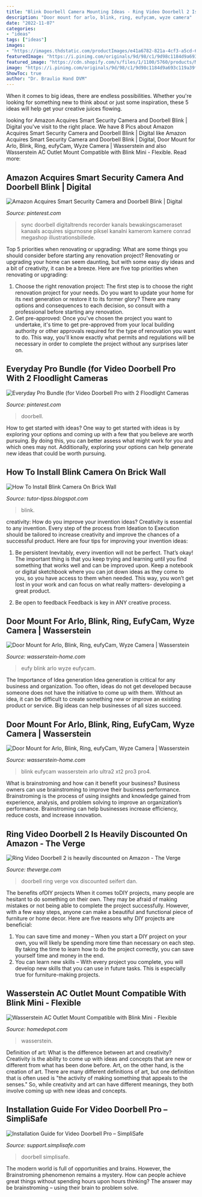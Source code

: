 ```yaml
---
title: "Blink Doorbell Camera Mounting Ideas - Ring Video Doorbell 2 Is Heavily Discounted On Amazon"
description: "Door mount for arlo, blink, ring, eufycam, wyze camera"
date: "2022-11-07"
categories:
- "ideas"
tags: ["ideas"]
images:
- "https://images.thdstatic.com/productImages/e41a6782-821a-4cf3-a5cd-628732c17264/svn/wasserstein-home-safety-accessories-blinkminiacmntwhtus-64_1000.jpg"
featuredImage: "https://i.pinimg.com/originals/9d/98/c1/9d98c1184d9a693c119a39ff6d226460.jpg"
featured_image: "https://cdn.shopify.com/s/files/1/1100/5760/products/MultiCompatibleDoorMntWhtUS_3_1400x1400.jpg?v=1608015422"
image: "https://i.pinimg.com/originals/9d/98/c1/9d98c1184d9a693c119a39ff6d226460.jpg"
ShowToc: true
author: "Dr. Braulio Hand DVM"
---
```



When it comes to big ideas, there are endless possibilities. Whether you're looking for something new to think about or just some inspiration, these 5 ideas will help get your creative juices flowing.

	

		
looking for Amazon Acquires Smart Security Camera and Doorbell Blink | Digital you've visit to the right place. We have 8 Pics about Amazon Acquires Smart Security Camera and Doorbell Blink | Digital like Amazon Acquires Smart Security Camera and Doorbell Blink | Digital, Door Mount for Arlo, Blink, Ring, eufyCam, Wyze Camera | Wasserstein and also Wasserstein AC Outlet Mount Compatible with Blink Mini - Flexible. Read more:
		
    
## Amazon Acquires Smart Security Camera And Doorbell Blink | Digital

<img loading=lazy src="https://i.pinimg.com/originals/bc/79/ca/bc79cac7776c8f15e4c88c282ab42b93.jpg" onerror="this.onerror=null;this.src='https://tse4.mm.bing.net/th?id=OIP.YhbJ4EsOCV5l0MIkn28wkAHaD4&amp;pid=15.1';" alt="Amazon Acquires Smart Security Camera and Doorbell Blink | Digital">

_Source: pinterest.com_

>sync doorbell digitaltrends recorder kanals bewakingscameraset kanaals acquires sigurnosne piksel kanalni kamerom kamere conrad megashop illustrationsbillede. 

	

Top 5 priorities when renovating or upgrading: What are some things you should consider before starting any renovation project?
Renovating or upgrading your home can seem daunting, but with some easy diy ideas and a bit of creativity, it can be a breeze. Here are five top priorities when renovating or upgrading: 
1. Choose the right renovation project: The first step is to choose the right renovation project for your needs. Do you want to update your home for its next generation or restore it to its former glory? There are many options and consequences to each decision, so consult with a professional before starting any renovation. 
2. Get pre-approved: Once you've chosen the project you want to undertake, it's time to get pre-approved from your local building authority or other approvals required for the type of renovation you want to do. This way, you'll know exactly what permits and regulations will be necessary in order to complete the project without any surprises later on.

    
## Everyday Pro Bundle (for Video Doorbell Pro With 2 Floodlight Cameras

<img loading=lazy src="https://i.pinimg.com/originals/9d/98/c1/9d98c1184d9a693c119a39ff6d226460.jpg" onerror="this.onerror=null;this.src='https://tse3.mm.bing.net/th?id=OIP.6YPH97B6JPRyxrL-90SMmgHaHa&amp;pid=15.1';" alt="Everyday Pro Bundle (for Video Doorbell Pro with 2 Floodlight Cameras">

_Source: pinterest.com_

>doorbell. 

	

How to get started with ideas?
One way to get started with ideas is by exploring your options and coming up with a few that you believe are worth pursuing. By doing this, you can better assess what might work for you and which ones may not. Additionally, exploring your options can help generate new ideas that could be worth pursuing.

    
## How To Install Blink Camera On Brick Wall

<img loading=lazy src="https://i.ytimg.com/vi/rAjXufUKfpE/hqdefault.jpg" onerror="this.onerror=null;this.src='https://tse1.mm.bing.net/th?id=OIP.Oy_5T0_owkwUJzS5pJ6sxwHaFj&amp;pid=15.1';" alt="How To Install Blink Camera On Brick Wall">

_Source: tutor-tipss.blogspot.com_

>blink. 

	

creativity: How do you improve your invention ideas?
Creativity is essential to any invention. Every step of the process from Ideation to Execution should be tailored to increase creativity and improve the chances of a successful product. Here are four tips for improving your invention ideas:
1. Be persistent
Inevitably, every invention will not be perfect. That’s okay! The important thing is that you keep trying and learning until you find something that works well and can be improved upon. Keep a notebook or digital sketchbook where you can jot down ideas as they come to you, so you have access to them when needed. This way, you won’t get lost in your work and can focus on what really matters- developing a great product.

2. Be open to feedback
Feedback is key in ANY creative process.

    
## Door Mount For Arlo, Blink, Ring, EufyCam, Wyze Camera | Wasserstein

<img loading=lazy src="https://cdn.shopify.com/s/files/1/1100/5760/products/MultiCompatibleDoorMntWhtUS_3_1400x1400.jpg?v=1608015422" onerror="this.onerror=null;this.src='https://tse1.mm.bing.net/th?id=OIP.4AxRJ38K3RuB-uWExX1x-gHaHa&amp;pid=15.1';" alt="Door Mount for Arlo, Blink, Ring, eufyCam, Wyze Camera | Wasserstein">

_Source: wasserstein-home.com_

>eufy blink arlo wyze eufycam. 

	

The Importance of Idea generation
Idea generation is critical for any business and organization. Too often, ideas do not get developed because someone does not have the initiative to come up with them. Without an idea, it can be difficult to create something new or improve an existing product or service. Big ideas can help businesses of all sizes succeed.

    
## Door Mount For Arlo, Blink, Ring, EufyCam, Wyze Camera | Wasserstein

<img loading=lazy src="https://cdn.shopify.com/s/files/1/1100/5760/products/MultiCompatibleDoorMntBlkUS_7_1400x1400.jpg?v=1608015423" onerror="this.onerror=null;this.src='https://tse2.mm.bing.net/th?id=OIP.xzNoFDMFwpUxyfe8EuxniQHaHa&amp;pid=15.1';" alt="Door Mount for Arlo, Blink, Ring, eufyCam, Wyze Camera | Wasserstein">

_Source: wasserstein-home.com_

>blink eufycam wasserstein arlo ultra2 xt2 pro3 pro4. 

	

What is brainstroming and how can it benefit your business?
Business owners can use brainstroming to improve their business performance. Brainstroming is the process of using insights and knowledge gained from experience, analysis, and problem solving to improve an organization’s performance. Brainstroming can help businesses increase efficiency, reduce costs, and increase innovation.

    
## Ring Video Doorbell 2 Is Heavily Discounted On Amazon - The Verge

<img loading=lazy src="https://cdn.vox-cdn.com/thumbor/SB6VEf111eadmqWhhQiYiwaI7fE=/0x0:2040x1360/1200x800/filters:focal(977x515:1303x841)/cdn.vox-cdn.com/uploads/chorus_image/image/61382773/dseifert170808_1901_0001.0.jpg" onerror="this.onerror=null;this.src='https://tse2.mm.bing.net/th?id=OIP.oUU_MDX5PFSWOK76QqvaiAHaE8&amp;pid=15.1';" alt="Ring Video Doorbell 2 is heavily discounted on Amazon - The Verge">

_Source: theverge.com_

>doorbell ring verge vox discounted seifert dan. 

	

The benefits ofDIY projects
When it comes toDIY projects, many people are hesitant to do something on their own. They may be afraid of making mistakes or not being able to complete the project successfully. However, with a few easy steps, anyone can make a beautiful and functional piece of furniture or home decor. Here are five reasons why DIY projects are beneficial: 
1. You can save time and money – When you start a DIY project on your own, you will likely be spending more time than necessary on each step. By taking the time to learn how to do the project correctly, you can save yourself time and money in the end. 
2. You can learn new skills – With every project you complete, you will develop new skills that you can use in future tasks. This is especially true for furniture-making projects.

    
## Wasserstein AC Outlet Mount Compatible With Blink Mini - Flexible

<img loading=lazy src="https://images.thdstatic.com/productImages/e41a6782-821a-4cf3-a5cd-628732c17264/svn/wasserstein-home-safety-accessories-blinkminiacmntwhtus-64_1000.jpg" onerror="this.onerror=null;this.src='https://tse3.mm.bing.net/th?id=OIP.DY5H1Tz9rkurUL8BZBpHxQHaHa&amp;pid=15.1';" alt="Wasserstein AC Outlet Mount Compatible with Blink Mini - Flexible">

_Source: homedepot.com_

>wasserstein. 

	

Definition of art: What is the difference between art and creativity?
Creativity is the ability to come up with ideas and concepts that are new or different from what has been done before. Art, on the other hand, is the creation of art. There are many different definitions of art, but one definition that is often used is "the activity of making something that appeals to the senses." So, while creativity and art can have different meanings, they both involve coming up with new ideas and concepts.

    
## Installation Guide For Video Doorbell Pro – SimpliSafe

<img loading=lazy src="https://support.simplisafe.com/hc/article_attachments/360037039011/DoorbellGuide6.png" onerror="this.onerror=null;this.src='https://tse4.mm.bing.net/th?id=OIP.98JqRXqf8BoepfGJsWx_HQAAAA&amp;pid=15.1';" alt="Installation Guide for Video Doorbell Pro – SimpliSafe">

_Source: support.simplisafe.com_

>doorbell simplisafe. 

	

The modern world is full of opportunities and brains. However, the Brainstroming phenomenon remains a mystery. How can people achieve great things without spending hours upon hours thinking? The answer may be brainstroming – using their brain to problem solve.

